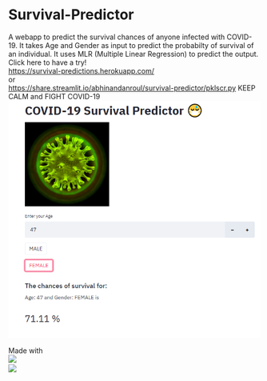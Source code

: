 # Survival-Predictor
A webapp to predict the survival chances of anyone infected with COVID-19.
It takes Age and Gender as input to predict the probabilty of survival of an individual. 
It uses MLR (Multiple Linear Regression) to predict the output.
<br>Click here to have a try!<br>
https://survival-predictions.herokuapp.com/ <br>
or<br>
https://share.streamlit.io/abhinandanroul/survival-predictor/pklscr.py
KEEP CALM and FIGHT COVID-19
![image](https://github.com/AbhinandanRoul/Survival-Predictor/blob/master/Screenshot.png)

Made with <br> 
<img src="https://avatars1.githubusercontent.com/u/45109972?s=200&v=4" width="100"> <br>
<img src="https://upload.wikimedia.org/wikipedia/commons/thumb/0/05/Scikit_learn_logo_small.svg/1200px-Scikit_learn_logo_small.svg.png" width="100">
